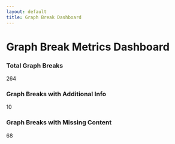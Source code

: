 ```yaml
---
layout: default
title: Graph Break Dashboard
---
```


# Graph Break Metrics Dashboard

<div class="metric-container">
    <div class="metric-box">
        <h3>Total Graph Breaks</h3>
        <p>264</p>
    </div>
    <div class="metric-box">
        <h3>Graph Breaks with Additional Info</h3>
        <p>10</p>
    </div>
    <div class="metric-box">
        <h3>Graph Breaks with Missing Content</h3>
        <p>68</p>
    </div>
</div>


